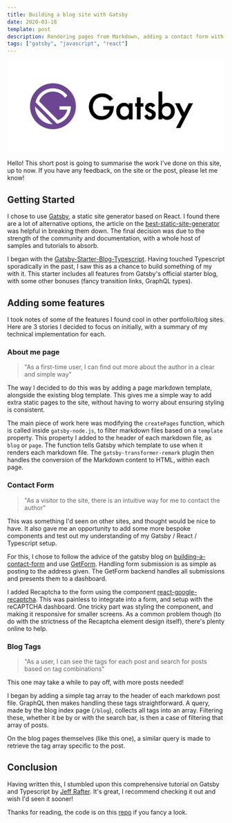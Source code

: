 ```yaml
---
title: Building a blog site with Gatsby
date: 2020-03-18
template: post
description: Rendering pages from Markdown, adding a contact form with reCAPTCHA, and filtering articles by tags; on a Gatsby blog site, written in Typescript.
tags: ["gatsby", "javascript", "react"]
---
```


![Gatsby Logo](./gatsby.jpeg)

Hello!
This short post is going to summarise the work I've done on this site, up to now.
If you have any feedback, on the site or the post, please let me know!

## Getting Started

I chose to use [Gatsby](https://www.gatsbyjs.org/), a static site generator based on React.
I found there are a lot of alternative options, the article on the [best-static-site-generator](https://snipcart.com/blog/choose-best-static-site-generator) was helpful in breaking them down.
The final decision was due to the strength of the community and documentation, with a whole host of samples and tutorials to absorb.

I began with the [Gatsby-Starter-Blog-Typescript](https://www.gatsbyjs.org/starters/gperl27/Gatsby-Starter-Blog-Typescript/).
Having touched Typescript sporadically in the past, I saw this as a chance to build something of my with it.
This starter includes all features from Gatsby's official starter blog, with some other bonuses (fancy transition links, GraphQL types).

## Adding some features

I took notes of some of the features I found cool in other portfolio/blog sites.
Here are 3 stories I decided to focus on initially, with a summary of my technical implementation for each.

### About me page

> "As a first-time user, I can find out more about the author in a clear and simple way"

The way I decided to do this was by adding a page markdown template, alongside the existing blog template.
This gives me a simple way to add extra static pages to the site, without having to worry about ensuring styling is consistent.

The main piece of work here was modifying the `createPages` function, which is called inside `gatsby-node.js`, to filter markdown files based on a `template` property.
This property I added to the header of each markdown file, as `blog` or `page`.
The function tells Gatsby which template to use when it renders each markdown file.
The `gatsby-transformer-remark` plugin then handles the conversion of the Markdown content to HTML, within each page.

### Contact Form

> "As a visitor to the site, there is an intuitive way for me to contact the author"

This was something I'd seen on other sites, and thought would be nice to have.
It also gave me an opportunity to add some more bespoke components and test out my understanding of my Gatsby / React / Typescript setup.

For this, I chose to follow the advice of the gatsby blog on [building-a-contact-form](https://www.gatsbyjs.org/docs/building-a-contact-form/) and use [GetForm](https://getform.io/forms).
Handling form submission is as simple as posting to the address given.
The GetForm backend handles all submissions and presents them to a dashboard.

I added Recaptcha to the form using the component [react-google-recaptcha](https://www.npmjs.com/package/react-google-recaptcha).
This was painless to integrate into a form, and setup with the reCAPTCHA dashboard.
One tricky part was styling the component, and making it responsive for smaller screens.
As a common problem though (to do with the strictness of the Recaptcha element design itself), there's plenty online to help.

### Blog Tags

> "As a user, I can see the tags for each post and search for posts based on tag combinations"

This one may take a while to pay off, with more posts needed!

I began by adding a simple tag array to the header of each markdown post file.
GraphQL then makes handling these tags straightforward.
A query, made by the blog index page (`/blog`), collects all tags into an array.
Filtering these, whether it be by or with the search bar, is then a case of filtering that array of posts.

On the blog pages themselves (like this one), a similar query is made to retrieve the tag array specific to the post.

## Conclusion

Having written this, I stumbled upon this comprehensive tutorial on Gatsby and Typescript by [Jeff Rafter](https://jeffrafter.com/gatsby-with-typescript/).
It's great, I recommend checking it out and wish I'd seen it sooner!

Thanks for reading, the code is on this [repo](https://github.com/jcockbain/jamescockbain.com) if you fancy a look.
